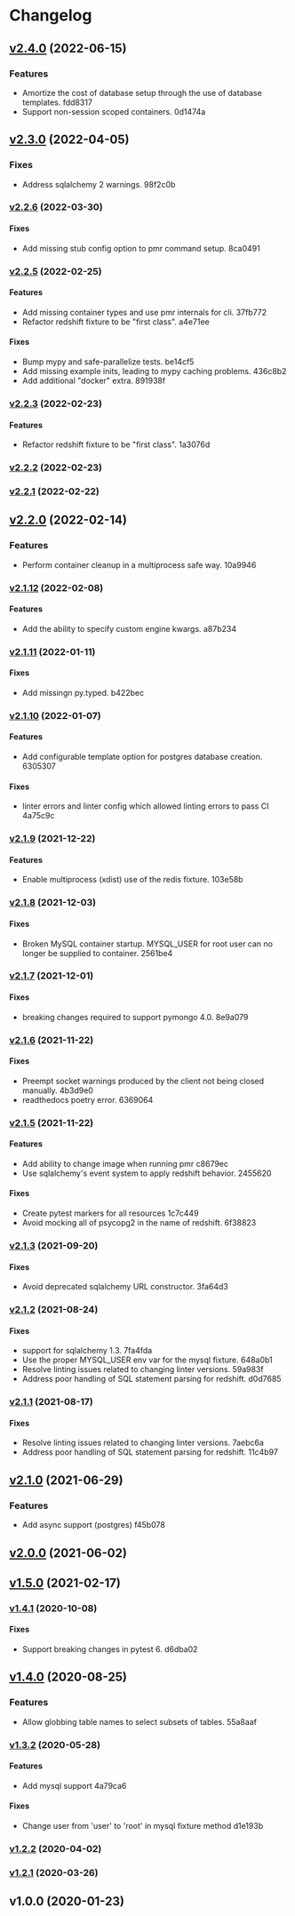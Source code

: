 # Changelog

## [v2.4.0](https://github.com/schireson/schireson-pytest-mock-resources/compare/v2.3.0...v2.4.0) (2022-06-15)

### Features

* Amortize the cost of database setup through the use of database templates. fdd8317
* Support non-session scoped containers. 0d1474a


## [v2.3.0](https://github.com/schireson/schireson-pytest-mock-resources/compare/v2.2.6...v2.3.0) (2022-04-05)

### Fixes

* Address sqlalchemy 2 warnings. 98f2c0b


### [v2.2.6](https://github.com/schireson/schireson-pytest-mock-resources/compare/v2.2.5...v2.2.6) (2022-03-30)

#### Fixes

* Add missing stub config option to pmr command setup. 8ca0491


### [v2.2.5](https://github.com/schireson/schireson-pytest-mock-resources/compare/v2.2.3...v2.2.5) (2022-02-25)

#### Features

* Add missing container types and use pmr internals for cli. 37fb772
* Refactor redshift fixture to be "first class". a4e71ee

#### Fixes

* Bump mypy and safe-parallelize tests. be14cf5
* Add missing example inits, leading to mypy caching problems. 436c8b2
* Add additional "docker" extra. 891938f


### [v2.2.3](https://github.com/schireson/schireson-pytest-mock-resources/compare/v2.2.2...v2.2.3) (2022-02-23)

#### Features

* Refactor redshift fixture to be "first class". 1a3076d


### [v2.2.2](https://github.com/schireson/schireson-pytest-mock-resources/compare/v2.2.1...v2.2.2) (2022-02-23)


### [v2.2.1](https://github.com/schireson/schireson-pytest-mock-resources/compare/v2.2.0...v2.2.1) (2022-02-22)


## [v2.2.0](https://github.com/schireson/schireson-pytest-mock-resources/compare/v2.1.12...v2.2.0) (2022-02-14)

### Features

* Perform container cleanup in a multiprocess safe way. 10a9946


### [v2.1.12](https://github.com/schireson/schireson-pytest-mock-resources/compare/v2.1.11...v2.1.12) (2022-02-08)

#### Features

* Add the ability to specify custom engine kwargs. a87b234


### [v2.1.11](https://github.com/schireson/schireson-pytest-mock-resources/compare/v2.1.10...v2.1.11) (2022-01-11)

#### Fixes

* Add missingn py.typed. b422bec


### [v2.1.10](https://github.com/schireson/schireson-pytest-mock-resources/compare/v2.1.9...v2.1.10) (2022-01-07)

#### Features

* Add configurable template option for postgres database creation. 6305307

#### Fixes

* linter errors and linter config which allowed linting errors to pass CI 4a75c9c


### [v2.1.9](https://github.com/schireson/schireson-pytest-mock-resources/compare/v2.1.8...v2.1.9) (2021-12-22)

#### Features

* Enable multiprocess (xdist) use of the redis fixture. 103e58b


### [v2.1.8](https://github.com/schireson/schireson-pytest-mock-resources/compare/v2.1.7...v2.1.8) (2021-12-03)

#### Fixes

* Broken MySQL container startup. MYSQL_USER for root user can no longer be supplied to container. 2561be4


### [v2.1.7](https://github.com/schireson/schireson-pytest-mock-resources/compare/v2.1.6...v2.1.7) (2021-12-01)

#### Fixes

* breaking changes required to support pymongo 4.0. 8e9a079


### [v2.1.6](https://github.com/schireson/schireson-pytest-mock-resources/compare/v2.1.5...v2.1.6) (2021-11-22)

#### Fixes

* Preempt socket warnings produced by the client not being closed manually. 4b3d9e0
* readthedocs poetry error. 6369064


### [v2.1.5](https://github.com/schireson/schireson-pytest-mock-resources/compare/v2.1.3...v2.1.5) (2021-11-22)

#### Features

* Add ability to change image when running pmr c8679ec
* Use sqlalchemy's event system to apply redshift behavior. 2455620

#### Fixes

* Create pytest markers for all resources 1c7c449
* Avoid mocking all of psycopg2 in the name of redshift. 6f38823


### [v2.1.3](https://github.com/schireson/schireson-pytest-mock-resources/compare/v2.1.2...v2.1.3) (2021-09-20)

#### Fixes

* Avoid deprecated sqlalchemy URL constructor. 3fa64d3


### [v2.1.2](https://github.com/schireson/schireson-pytest-mock-resources/compare/v2.1.1...v2.1.2) (2021-08-24)

#### Fixes

* support for sqlalchemy 1.3. 7fa4fda
* Use the proper MYSQL_USER env var for the mysql fixture. 648a0b1
* Resolve linting issues related to changing linter versions. 59a983f
* Address poor handling of SQL statement parsing for redshift. d0d7685


### [v2.1.1](https://github.com/schireson/schireson-pytest-mock-resources/compare/v2.1.0...v2.1.1) (2021-08-17)

#### Fixes

* Resolve linting issues related to changing linter versions. 7aebc6a
* Address poor handling of SQL statement parsing for redshift. 11c4b97


## [v2.1.0](https://github.com/schireson/schireson-pytest-mock-resources/compare/v2.0.0...v2.1.0) (2021-06-29)

### Features

* Add async support (postgres) f45b078


## [v2.0.0](https://github.com/schireson/schireson-pytest-mock-resources/compare/v1.5.0...v2.0.0) (2021-06-02)


## [v1.5.0](https://github.com/schireson/schireson-pytest-mock-resources/compare/v1.4.1...v1.5.0) (2021-02-17)


### [v1.4.1](https://github.com/schireson/schireson-pytest-mock-resources/compare/v1.4.0...v1.4.1) (2020-10-08)

#### Fixes

* Support breaking changes in pytest 6. d6dba02


## [v1.4.0](https://github.com/schireson/schireson-pytest-mock-resources/compare/v1.3.2...v1.4.0) (2020-08-25)

### Features

* Allow globbing table names to select subsets of tables. 55a8aaf


### [v1.3.2](https://github.com/schireson/schireson-pytest-mock-resources/compare/v1.2.2...v1.3.2) (2020-05-28)

#### Features

* Add mysql support 4a79ca6

#### Fixes

* Change user from 'user' to 'root' in mysql fixture method d1e193b


### [v1.2.2](https://github.com/schireson/schireson-pytest-mock-resources/compare/v1.2.1...v1.2.2) (2020-04-02)


### [v1.2.1](https://github.com/schireson/schireson-pytest-mock-resources/compare/v1.0.0...v1.2.1) (2020-03-26)


## v1.0.0 (2020-01-23)


